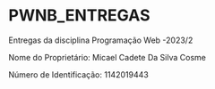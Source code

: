 # PWNB_ENTREGAS
Entregas da disciplina Programação Web -2023/2


Nome do Proprietário: Micael Cadete Da Silva Cosme


Número de Identificação: 1142019443
